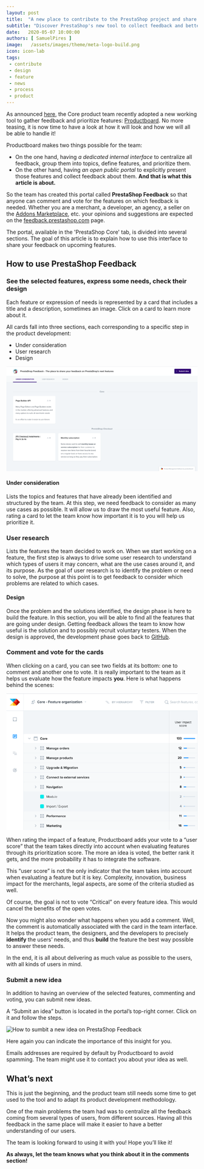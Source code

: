 ```yaml
---
layout: post
title:  "A new place to contribute to the PrestaShop project and share your feedback on the next features"
subtitle: "Discover PrestaShop's new tool to collect feedback and better prioritize what to build next!"
date:   2020-05-07 10:00:00
authors: [ SamuelPires ]
image:   /assets/images/theme/meta-logo-build.png
icon: icon-lab
tags:
 - contribute
 - design
 - feature
 - news
 - process
 - product
---
```


As announced [here](https://build.prestashop.com/news/product-features-methodology-at-prestashop), the Core product team recently adopted a new working tool to gather feedback and prioritize features: [Productboard](https://www.productboard.com). No more teasing, it is now time to have a look at how it will look and how we will all be able to handle it!

Productboard makes two things possible for the team:

- On the one hand, having _a dedicated internal interface_ to centralize all feedback, group them into topics, define features, and prioritize them.
- On the other hand, having _an open public portal_ to explicitly present those features and collect feedback about them. **And that is what this article is about.**

So the team has created this portal called **PrestaShop Feedback** so that anyone can comment and vote for the features on which feedback is needed. Whether you are a merchant, a developer, an agency, a seller on the [Addons Marketplace](http://addons.prestashop.com/), etc. your opinions and suggestions are expected on the [feedback.prestashop.com](https://feedback.prestashop.com) page.

The portal, available in the 'PrestaShop Core' tab, is divided into several sections. The goal of this article is to explain how to use this interface to share your feedback on upcoming features.


## How to use PrestaShop Feedback

### See the selected features, express some needs, check their design

Each feature or expression of needs is represented by a card that includes a title and a description, sometimes an image.
Click on a card to learn more about it.

All cards fall into three sections, each corresponding to a specific step in the product development:

- Under consideration
- User research
- Design

![PrestaShop Feedback home](/assets/images/2020/05/productboard-home.png)

#### Under consideration
Lists the topics and features that have already been identified and structured by the team. At this step, we need feedback to consider as many use cases as possible. It will allow us to draw the most useful feature. Also, rating a card to let the team know how important it is to you will help us prioritize it.

### User research
Lists the features the team decided to work on. When we start working on a feature, the first step is always to drive some user research to understand which types of users it may concern, what are the use cases around it, and its purpose. As the goal of user research is to identify the problem or need to solve, the purpose at this point is to get feedback to consider which problems are related to which cases.

#### Design
Once the problem and the solutions identified, the design phase is here to build the feature. In this section, you will be able to find all the features that are going under design. Getting feedback allows the team to know how useful is the solution and to possibly recruit voluntary testers. When the design is approved, the development phase goes back to [GitHub](https://github.com/PrestaShop/PrestaShop).


### Comment and vote for the cards

When clicking on a card, you can see two fields at its bottom: one to comment and another one to vote. It is really important to the team as it helps us evaluate how the feature impacts **you**. Here is what happens behind the scenes:

![PrestaShop Productboard user score](/assets/images/2020/05/productboard-user-score.png)

When rating the impact of a feature, Productboard adds your vote to a “user score” that the team takes directly into account when evaluating features through its prioritization score.
The more an idea is voted, the better rank it gets, and the more probability it has to integrate the software.

This “user score” is not the only indicator that the team takes into account when evaluating a feature but it is key. Complexity, innovation, business impact for the merchants, legal aspects, are some of the criteria studied as well.

<div class="alert alert-note" role="alert">
Of course, the goal is not to vote “Critical” on every feature idea. This would cancel the benefits of the open votes.</div>

Now you might also wonder what happens when you add a comment.
Well, the comment is automatically associated with the card in the team interface.
It helps the product team, the designers, and the developers to precisely **identify** the users’ needs, and thus **build** the feature the best way possible to answer these needs.

In the end, it is all about delivering as much value as possible to the users, with all kinds of users in mind.

### Submit a new idea

In addition to having an overview of the selected features, commenting and voting, you can submit new ideas.

A “Submit an idea” button is located in the portal’s top-right corner. Click on it and follow the steps.

![How to sumbit a new idea on PrestaShop Feedback](/assets/images/2020/05/productboard-new-idea.gif)

Here again you can indicate the importance of this insight for you.

Emails addresses are required by default by Productboard to avoid spamming.
The team might use it to contact you about your idea as well.


## What’s next
This is just the beginning, and the product team still needs some time to get used to the tool and to adapt its product development methodology.

One of the main problems the team had was to centralize all the feedback coming from several types of users, from different sources.
Having all this feedback in the same place will make it easier to have a better understanding of our users.

The team is looking forward to using it with you! Hope you’ll like it!


**As always, let the team knows what you think about it in the comments section!**
